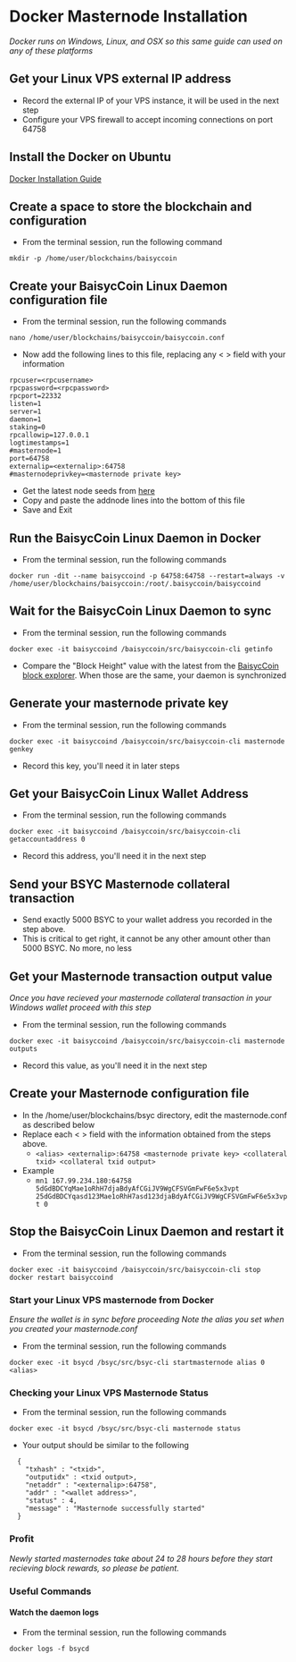# Docker Masternode Installation
*Docker runs on Windows, Linux, and OSX so this same guide can used on any of these platforms*

## Get your Linux VPS external IP address

  * Record the external IP of your VPS instance, it will be used in the next step
  * Configure your VPS firewall to accept incoming connections on port 64758

## Install the Docker on Ubuntu

[Docker Installation Guide](https://docs.docker.com/install/linux/docker-ce/ubuntu/)

## Create a space to store the blockchain and configuration

  * From the terminal session, run the following command
  ```
  mkdir -p /home/user/blockchains/baisyccoin
  ```
## Create your BaisycCoin Linux Daemon configuration file

* From the terminal session, run the following commands
```
nano /home/user/blockchains/baisyccoin/baisyccoin.conf
```

* Now add the following lines to this file, replacing any < > field with your information
```
rpcuser=<rpcusername>
rpcpassword=<rpcpassword>
rpcport=22332
listen=1
server=1
daemon=1
staking=0
rpcallowip=127.0.0.1
logtimestamps=1
#masternode=1
port=64758
externalip=<externalip>:64758
#masternodeprivkey=<masternode private key>
```

* Get the latest node seeds from [here](https://github.com/bsycum-network/seeds/blob/master/README.md)
* Copy and paste the addnode lines into the bottom of this file
* Save and Exit

## Run the BaisycCoin Linux Daemon in Docker

* From the terminal session, run the following commands
```
docker run -dit --name baisyccoind -p 64758:64758 --restart=always -v /home/user/blockchains/baisyccoin:/root/.baisyccoin/baisyccoind
```

## Wait for the BaisycCoin Linux Daemon to sync

* From the terminal session, run the following commands
```
docker exec -it baisyccoind /baisyccoin/src/baisyccoin-cli getinfo
```
* Compare the "Block Height" value with the latest from the [BaisycCoin block explorer](https://explorer.baisyccoin/). When those are the same, your daemon is synchronized 

## Generate your masternode private key

* From the terminal session, run the following commands
```
docker exec -it baisyccoind /baisyccoin/src/baisyccoin-cli masternode genkey
```
* Record this key, you'll need it in later steps

## Get your BaisycCoin Linux Wallet Address

  * From the terminal session, run the following commands
  ```
  docker exec -it baisyccoind /baisyccoin/src/baisyccoin-cli getaccountaddress 0
  ```
  * Record this address, you'll need it in the next step
  
## Send your BSYC Masternode collateral transaction

  * Send exactly 5000 BSYC to your wallet address you recorded in the step above.
  * This is critical to get right, it cannot be any other amount other than 5000 BSYC. No more, no less

## Get your Masternode transaction output value
*Once you have recieved your masternode collateral transaction in your Windows wallet proceed with this step*

  * From the terminal session, run the following commands
  ```
  docker exec -it baisyccoind /baisyccoin/src/baisyccoin-cli masternode outputs
  ```
  * Record this value, as you'll need it in the next step

## Create your Masternode configuration file

  * In the /home/user/blockchains/bsyc directory, edit the masternode.conf as described below
  * Replace each < > field with the information obtained from the steps above.
    * ```<alias> <externalip>:64758 <masternode private key> <collateral txid> <collateral txid output>```
  * Example
    * ```mn1 167.99.234.180:64758 5dGdBDCYqMae1oRhH7djaBdyAfCGiJV9WgCFSVGmFwF6e5x3vpt 25dGdBDCYqasd123Mae1oRhH7asd123djaBdyAfCGiJV9WgCFSVGmFwF6e5x3vpt 0```
    
## Stop the BaisycCoin Linux Daemon and restart it

* From the terminal session, run the following commands
```
docker exec -it baisyccoind /baisyccoin/src/baisyccoin-cli stop
docker restart baisyccoind
```

### Start your Linux VPS masternode from Docker
*Ensure the wallet is in sync before proceeding*
*Note the alias you set when you created your masternode.conf*

  * From the terminal session, run the following commands
  ```
  docker exec -it bsycd /bsyc/src/bsyc-cli startmasternode alias 0 <alias>
  ```

### Checking your Linux VPS Masternode Status

  * From the terminal session, run the following commands
  ```
  docker exec -it bsycd /bsyc/src/bsyc-cli masternode status
  ```
  * Your output should be similar to the following
```
  {
    "txhash" : "<txid>",
    "outputidx" : <txid output>,
    "netaddr" : "<externalip>:64758",
    "addr" : "<wallet address>",
    "status" : 4,
    "message" : "Masternode successfully started"
  }
```

### Profit
*Newly started masternodes take about 24 to 28 hours before they start recieving block rewards, so please be patient.*

### Useful Commands

#### Watch the daemon logs

  * From the terminal session, run the following commands
  ```
  docker logs -f bsycd
  ```


